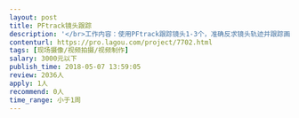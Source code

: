 ```yaml
---                
layout: post       
title: PFtrack镜头跟踪           
description: '</br>工作内容：使用PFtrack跟踪镜头1-3个，准确反求镜头轨迹并跟踪画面内物体轨迹，导出MS与houdini文件。</br>人员要求：能快速准确跟踪镜头，熟练使用PFTrack。</br>'     
contenturl: https://pro.lagou.com/project/7702.html      
tags: [现场摄像/视频拍摄/视频制作]            
salary: 3000元以下          
publish_time: 2018-05-07 13:59:05         
review: 2036人                   
apply: 1人                   
recommend: 0人                   
time_range: 小于1周              
---                 
```

